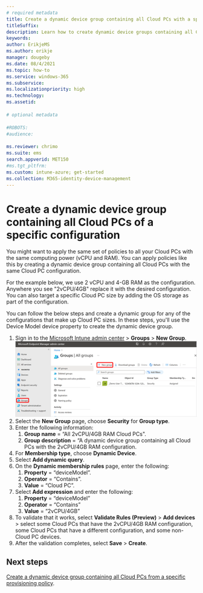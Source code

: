 ```yaml
---
# required metadata
title: Create a dynamic device group containing all Cloud PCs with a specific size - Azure | Microsoft Docs
titleSuffix:
description: Learn how to create dynamic device groups containing all Cloud PC with a specific size.
keywords:
author: ErikjeMS  
ms.author: erikje
manager: dougeby
ms.date: 08/4/2021
ms.topic: how-to
ms.service: windows-365
ms.subservice:
ms.localizationpriority: high
ms.technology:
ms.assetid: 

# optional metadata

#ROBOTS:
#audience:

ms.reviewer: chrimo
ms.suite: ems
search.appverid: MET150
#ms.tgt_pltfrm:
ms.custom: intune-azure; get-started
ms.collection: M365-identity-device-management
---
```


# Create a dynamic device group containing all Cloud PCs of a specific configuration

You might want to apply the same set of policies to all your Cloud PCs with the same computing power (vCPU and RAM). You can apply policies like this by creating a dynamic device group containing all Cloud PCs with the same Cloud PC configuration.

For the example below, we use 2 vCPU and 4-GB RAM as the configuration. Anywhere you see "2vCPU/4GB" replace it with the desired configuration. You can also target a specific Cloud PC size by adding the OS storage as part of the configuration.

You can follow the below steps and create a dynamic group for any of the configurations that make up Cloud PC sizes. In these steps, you'll use the Device Model device property to create the dynamic device group.

1. Sign in to the [Microsoft Intune admin center](https://go.microsoft.com/fwlink/?linkid=2109431) > **Groups** > **New Group**.
![Screenshot of delete policy](./media/create-dynamic-device-group-all-cloudpcs/create-group.png)
2. Select the **New Group** page, choose **Security** for **Group type**.
3. Enter the following information:
    1. **Group name** = “All 2vCPU/4GB RAM Cloud PCs".
    2. **Group description** = “A dynamic device group containing all Cloud PCs with the 2vCPU/4GB RAM configuration.
4. For **Membership type**, choose **Dynamic Device**.
5. Select **Add dynamic query**.
6. On the **Dynamic membership rules** page, enter the following:
    1. **Property** = “deviceModel”.
    2. **Operator** = “Contains”.
    3. **Value** = “Cloud PC”.
7. Select **Add expression** and enter the following:
    1. **Property** = “deviceModel”
    2. **Operator** = “Contains”
    3. **Value** = “2vCPU/4GB”
8. To validate that it works, select **Validate Rules (Preview)** > **Add devices** > select some Cloud PCs that have the 2vCPU/4GB RAM configuration, some Cloud PCs that have a different configuration, and some non-Cloud PC devices.
9. After the validation completes, select **Save** > **Create**.



<!-- ########################## -->
## Next steps

[Create a dynamic device group containing all Cloud PCs from a specific provisioning policy](create-dynamic-device-group-from-specific-policy.md).